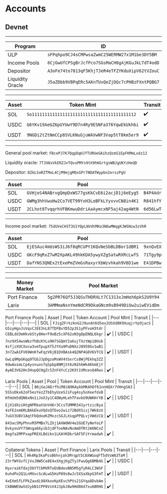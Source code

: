 # Accounts
## Devnet
---
| Program | ID |
|---|---|
| ULP | `sFPqhpo9CJ4sCMPwsaZwmC25WERMW27x1M1be3DY5BM` |
| Income Pools | `6CjGwUfCPSgBrJcfPco7SGsMaCH8gAjKGuJkLTdT4odD` |
| Depositor | `A3oFe74to7813qF5KhjTJeR4eTFZYKduXipV62tVZouC` |
| Liquidity Oracle | `J5aZDbb9VBPqERc5AKnTUvQeZjDQc7cPHBzFXntPQBG7` |


---
| Asset | Token Mint | Transit |
|---|---|---|
| SOL | `So11111111111111111111111111111111111111112` | ✔️ |
| USDC | `G6YKv19AeGZ6pUYUwY9D7n4Ry9ESNFa376YqwEkUkhbi` | ✔️ |
| USDT | `9NGDi2tZtNmCCp8SVLKNuGjuWAVwNF3Vap5tT8km5er9` | ✔️ |

---
General pool market: `FBcePJ7K7QqpDqHJfTURUeGAihzQzmS1EpFKMmLxdz12`

Liquidity oracle: `7TJU8xVkERZJvTQvuPMYs9tX9hHGrtgsWBJgUKYzHeQD`

Depositor: `DZkLSoRZTMoL4CjM9mjgMQsGPr7NDATWypbn2orszPgU`

| Asset | Pool | Token Account |
|---|---|---|
| SOL | `GVHjeS4NABrvgQmpDxWS77gsKkCvE6i2acjD1j6eEyg5` | `B4P4Adr5Sh9XYFfgLzWMfQxR5J3pu3ioafgfvKiitKPP` |
| USDC | `GWMg3hhVwuHw2Co7VET99YxH3LoBFkLYyxvvCN8in4K1` | `R841hfYYHdwJ7HVaouQ49SCHPmipbxQbVCyJAmbcQGu` |
| USDT | `2CLhot8TvqqrhVFBKmwuDdriAaAymcxNF5aj42ag4WtN` | `6d56LwTgtJQ7YMrBGQcyAYxrYUvQhPvDAtE1sQ1J94y` |

---
Income pool market: `75dUVeCHST3U1YQpLNVdtMKo3N6wMWqgKJWSNzw3zVhR`

| Asset | Pool | Token Account |
|---|---|---|
| SOL | `EjESAuc4mUsWS3iJ6f8qRCUPY1KQvNeSbBLDBor1dBR1` | `9xnQvEX69xKZkjEVnmTW4mWcgGCxpU5yAkkANAjpCRtL` |
| USDC | `GKcF9qRxZ7wM2XpAKL49hkKDA5ywyXZgSatwRXRcLwfS` | `71Tgy9pHN5b7iDTDCWo3EuAwFFodaYifYAGAqmR4xAjH` |
| USDT | `DafYNS3QNEx2tExePmZVmGsRaxyrXbWzvhkah9V8D1we` | `E41DPBwZDCvSpPr8LDatsZGcxQn9oyjeXUHpLjNLDp6p` |


---
| Money Market | Pool Market |
|---|---|
| Port Finance | `5g2PR76Qf5J3QSuTHDRXLt7C1313xJmHoh6pkS2U9Y94` |
| Larix | `3AMMmaNsnYmeNdCR9DkaGNcm9sB949DiUw2uiwEVidDm` |

Port Finance Pools
| Asset | Pool | Token Account | Pool Mint | Transit |
|---|---|---|---|---|
| SOL | `FJigZFrkzknG2J9unAtKd5ev2USXd8K9XuqjrYp9jacS` | `G5zyHgnJsVqsCJEE3nL87TDFBxYD52p3S1yPFvoH3tdr` | `CEBLdd3mHkvbSty8HerF9oBz5cXF62oN3g8pENQL6kgr` | ✔️ |
| USDC | `7nz9X54wsWbzfhBcKYLo9H7SGQmY2a6ujTXztWp18Hsb` | `4sfjzXUCXocw3vmTpupXf5JYXa9PuDNXzJ8959Gv1wB1` | `3n72wA1FV69WnKfwFqzV6jB1DVBAsk4Q2NP4G8V6VTCQ` | ✔️ |
| USDT | `GwLq9MpGKqq9TGbJJpDgzoMsWV4tbxrCs8WjPEkhq3ZZ` | `9dwAoimLCp4ysnuosfqSpbp8NMjSt6zN1hkWk4KkmEjY` | `AyAE3V62Hn3HvpQCHgZc5ZnF4YcCz2KXt1VMcesQ4Rws` | ✔️ |

Larix Pools
| Asset | Pool | Token Account | Pool Mint | Transit |
|---|---|---|---|---|
| SOL | `B6jGoJAErfhiM8iN9KAykbMKAhDf61nnHQXr7VHngSA3` | `5SSsDkx62oF5esYezZ7bEhyUzeSJiFug4sy5oXeefdxB` | `HfmUm5dQN6xNn1iJoXJy1C4DWyHLehTFavbU9UWKHrYB` | ✔️ |
| USDC | `EjX1dXziHtgNPRbatUnV46r3CcsTUMMR341yrtzicBya` | `4sFE2xm6RLBAkEkuVQdsQTEeo2wiz72BdXSizj7Wk8zU` | `7uGV3U8V1AqtFbQdoeKZMxzcSGJLXsqpPPQLvjVWdzCQ` | ✔️ |
| USDT | `843acSMyPhnvM3PMBx7LZXj1AXWdWV4e2GUE7yNeYoLP` | `DvkyouVY7SWnga66yib3jdFToeNAvNvAmDTRt2A6NCnZ` | `8egfa2MPPxapPREXLBdikn1LKAYKDbrSAF5FiYrmadwh` | ✔️ |

---
Collateral Tokens
| Asset | Port Finance | Larix Pools | Transit |
|---|---|---|---|
| SOL | `Hk4Rp3kaPssB6hnjah3Mrqpt5CAXWGoqFT5dVsWA3TaM` | `23rfWYGvfCjVxJNW5Ce8E4xXXgjKgZTyJFwuQg6BMB4G` | ✔️ |
| USDC | `HyxraiKfdajDbYTC6MVRToEUBdevBN5M5gfyR4LC3WSF` | `6uhdPo2Q1LnMXvcScALwG5HzP89s8wJc5XSaXbpG3FmT` | ✔️ |
| USDT | `4xEXmSfLFPkZaxdL98XkoxKpXEvchPVs21GYqa8DvbAm` | `CkBWWEUwVdJybN1CPP8VsV4JJpbJ8w9Hd86d7xu6BRHG` | ✔️ |


